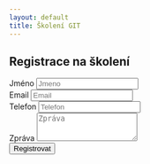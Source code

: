 ```yaml
---
layout: default
title: Školení GIT
---
```


## Registrace na školení

<script src='https://www.google.com/recaptcha/api.js'></script>
<form action="https://former.xsika.cz/submit/1/KHbpyCBldmoBTMFJsABzUcpZqvRMjBkO/">
  <div class="form-group">
    <label for="name">Jméno</label>
    <input type="text" class="form-control" name="name" id="name" placeholder="Jmeno">
  </div>
  <div class="form-group">
    <label for="email">Email</label>
    <input type="email" class="form-control" name="email"  id="email" placeholder="Email">
  </div>
  <div class="form-group">
    <label for="phone">Telefon</label>
    <input type="tel" class="form-control" name="phone" id="exampleInputPassword1" placeholder="Telefon">
  </div>
  <div class="form-group">
    <label for="message">Zpráva</label>
    <textarea class="form-control" name="message" rows="3" placeholder="Zpráva"></textarea>
  </div>
  <div class="form-group">
    <div class="g-recaptcha" data-sitekey="6LfH2CkTAAAAAEoO12cOVGEiPJJ-I1P3DxKPdNnR"></div>
  </div>
  <button type="submit" class="btn btn-default">Registrovat</button>
</form>

